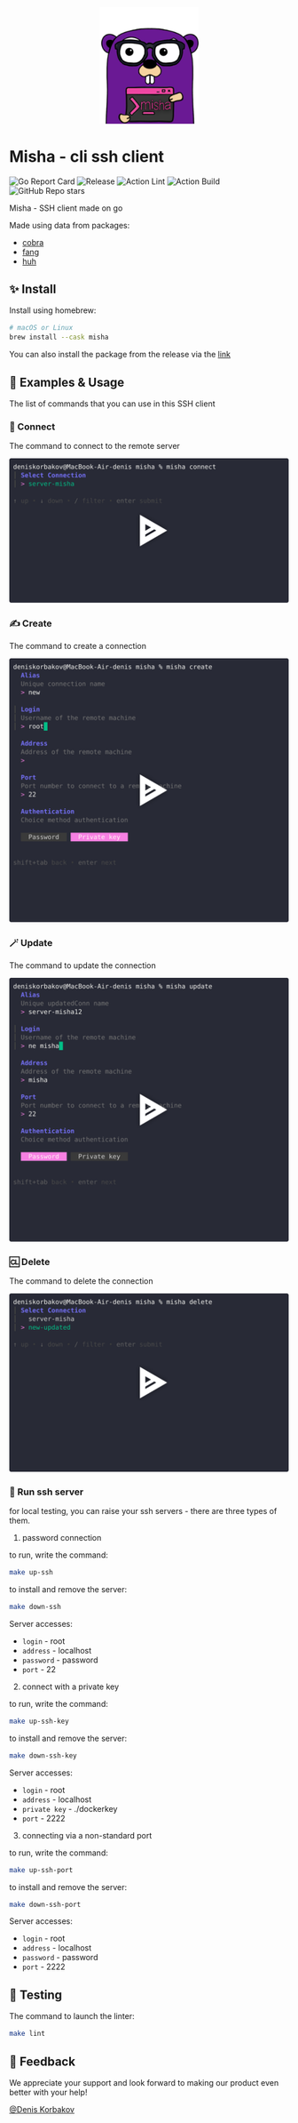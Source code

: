 <p align="center">
  <img width="180" alt="mascot" src=".assets/mascot.svg">
</p>

# Misha - cli ssh client

![Go Report Card](https://goreportcard.com/badge/github.com/misha-ssh/cli)
![Release](https://img.shields.io/github/release/misha-ssh/cli?status.svg)
![Action Lint](https://github.com/misha-ssh/cli/actions/workflows/lint.yml/badge.svg)
![Action Build](https://github.com/misha-ssh/cli/actions/workflows/build.yml/badge.svg)
![GitHub Repo stars](https://img.shields.io/github/stars/misha-ssh/cli)

Misha - SSH client made on go

Made using data from packages:

* [cobra](https://github.com/spf13/cobra)
* [fang](http://github.com/charmbracelet/fang)
* [huh](https://github.com/charmbracelet/huh)

## ✨ Install

Install using homebrew:

```bash
# macOS or Linux
brew install --cask misha
```
You can also install the package from the release via the [link](https://github.com/misha-ssh/cli/releases)

## 📖 Examples & Usage

The list of commands that you can use in this SSH client

### 🔌 Connect

The command to connect to the remote server

[![video](.assets/connect.svg)](https://asciinema.org/a/734047)

### ✍️ Create

The command to create a connection

[![video](.assets/create.svg)](https://asciinema.org/a/734430)

### 🪄 Update

The command to update the connection

[![video](.assets/update.svg)](https://asciinema.org/a/734431)

### 🆑 Delete

The command to delete the connection

[![video](.assets/delete.svg)](https://asciinema.org/a/734051)

### 🤖 Run ssh server

for local testing, you can raise your ssh servers - there are three types of them.

1) password connection

to run, write the command:

```bash
make up-ssh
```

to install and remove the server:

```bash
make down-ssh
```

Server accesses:

* ``login`` - root
* ``address`` - localhost
* ``password`` - password
* ``port`` - 22

2) connect with a private key

to run, write the command:

```bash
make up-ssh-key
```

to install and remove the server:

```bash
make down-ssh-key
```

Server accesses:

* ``login`` - root
* ``address`` - localhost
* ``private key`` - ./dockerkey
* ``port`` - 2222

3) connecting via a non-standard port

to run, write the command:

```bash
make up-ssh-port
```

to install and remove the server:

```bash
make down-ssh-port
```

Server accesses:

* ``login`` - root
* ``address`` - localhost
* ``password`` - password
* ``port`` - 2222


## 🧪 Testing

The command to launch the linter:

```bash
make lint
```

## 🤝 Feedback

We appreciate your support and look forward to making our product even better with your help!

[@Denis Korbakov](https://github.com/deniskorbakov)
